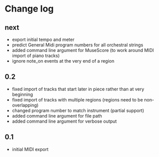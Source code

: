 # Change log

## next
* export initial tempo and meter
* predict General Midi program numbers for all orchestral strings
* added command line argument for MuseScore (to work around MIDI import of piano tracks)
* ignore note_on events at the very end of a region

## 0.2
* fixed import of tracks that start later in piece rather than at very beginning
* fixed import of tracks with multiple regions (regions need to be non-overlapping)
* changed program number to match instrument (partial support)
* added command line argument for file path
* added command line argument for verbose output

## 0.1
* initial MIDI export
